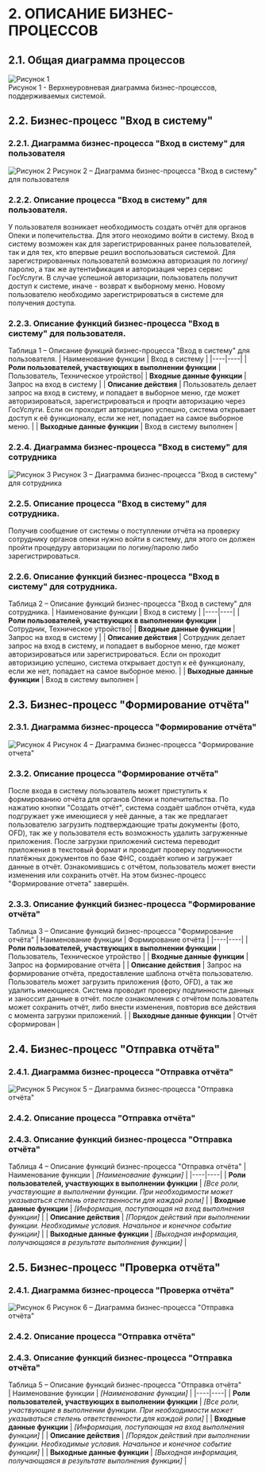 # 2.	ОПИСАНИЕ БИЗНЕС-ПРОЦЕССОВ
## 2.1.	Общая диаграмма процессов
![Рисунок 1](./images/BPMNtop.PNG)  
Рисунок 1 - Верхнеуровневая диаграмма бизнес-процессов, поддерживаемых системой.

## 2.2.	Бизнес-процесс "Вход в систему"
### 2.2.1. Диаграмма бизнес-процесса "Вход в систему" для пользователя
![Рисунок 2](./bpmn1.1.png)
Рисунок 2 – Диаграмма бизнес-процесса "Вход в систему" для пользователя

### 2.2.2.	Описание процесса "Вход в систему" для пользователя.
У пользователя возникает необходимость создать отчёт для органов Опеки и попечительства. Для этого неоходимо войти в систему. Вход в систему возможен как для зарегистрированных ранее пользователей, так и для тех, кто впервые решил воспользоваться системой. Для зарегистрированных пользователй возможна авторизация по логину/паролю, а так же аутентификация и авторизация через сервис ГосУслуги. В случае успешной авторизации, пользователь получит доступ к системе, иначе - возврат к выборному меню. Новому пользователю необходимо зарегистрироваться в системе для получения доступа.  

### 2.2.3.	Описание функций бизнес-процесса "Вход в систему" для пользователя.  
Таблица 1 – Описание функций бизнес-процесса "Вход в систему" для пользователя. 
| Наименование функции | Вход в систему |
|----|----|
| **Роли пользователей, участвующих в выполнении функции** | Пользователь, Техническое утройство|
| **Входные данные функции** | Запрос на вход в систему |
| **Описание действия** | Пользователь делает запрос на вход в систему, и попадает в выборное меню, где может авторизироваться, зарегистрироваться и проqти авторизацию через ГосУслуги. Если он проходит авторизицию успешно, система открывает доступ к её функционалу, если же нет, попадает на самое выборное меню. |
| **Выходные данные функции** | Вход в систему выполнен |

### 2.2.4. Диаграмма бизнес-процесса "Вход в систему" для сотрудника
![Рисунок 3](./bpmn1.2.png)
Рисунок 3 – Диаграмма бизнес-процесса "Вход в систему" для сотрудника

### 2.2.5.	Описание процесса "Вход в систему" для сотрудника.
Получив сообщение от системы о поступлении отчёта на проверку сотруднику органов опеки нужно войти в систему, для этого он должен пройти процедуру авторизации по логину/паролю либо зарегистрироваться.  

### 2.2.6.	Описание функций бизнес-процесса "Вход в систему" для сотрудника.
Таблица 2 – Описание функций бизнес-процесса "Вход в систему" для сотрудника. 
| Наименование функции | Вход в систему |
|----|----|
| **Роли пользователей, участвующих в выполнении функции** | Сотрудник, Техническое утройство|
| **Входные данные функции** | Запрос на вход в систему |
| **Описание действия** | Сотрудник делает запрос на вход в систему, и попадает в выборное меню, где может авторизироваться или зарегистрироваться. Если он проходит авторизицию успешно, система открывает доступ к её функционалу, если же нет, попадает на самое выборное меню. |
| **Выходные данные функции** | Вход в систему выполнен |  

## 2.3.	Бизнес-процесс "Формирование отчёта"
### 2.3.1. Диаграмма бизнес-процесса "Формирование отчёта"    
![Рисунок 4](./bpmn1.3.png)
Рисунок 4 – Диаграмма бизнес-процесса "Формирование отчета"

### 2.3.2.	Описание процесса "Формирование отчёта"
После входа в систему пользователь может приступить к формированию отчёта для органов Опеки и попечительства. По нажатию кнопки "Создать отчёт", система создаёт шаблон отчёта, куда подгружает уже имеющиеся у неё данные, а так же предлагает пользователю загрузить подтверждающие траты документы (фото, OFD), так же у пользователя есть возможность удалить загруженные приложения. После загрузки приложений система переводит приложения в текстовый формат и проводит проверку подлинности платёжных документов по базе ФНС, создаёт копию и загружает данные в отчёт. Ознакомившись с отчётом, пользователь может внести изменения или сохранить отчёт. На этом бизнес-процесс "Формирование отчета" завершён.  

### 2.3.3.	Описание функций бизнес-процесса "Формирование отчёта"
Таблица 3 – Описание функций бизнес-процесса "Формирование отчёта"
| Наименование функции | Формирование отчёта |
|----|----|
| **Роли пользователей, участвующих в выполнении функции** | Пользователь, Техническое утройство |
| **Входные данные функции** | Запрос на формирование отчёта |
| **Описание действия** | Запрос на формирование отчёта, предоставление шаблона отчёта пользователю. Пользователь может загрузить приложения (фото, OFD), а так же удалить имеющиеся. Система проводит проверку подлинности данных и заноссит данные в отчёт. после ознакомления с отчётом пользователь может сохранить отчёт, либо внести изменения, повторив все действия с момента загрузки приложений. |
| **Выходные данные функции** | Отчёт сформирован |


## 2.4.	Бизнес-процесс "Отправка отчёта"
### 2.4.1. Диаграмма бизнес-процесса "Отправка отчёта"    
![Рисунок 5](./images/SendReport.png)
Рисунок 5 – Диаграмма бизнес-процесса "Отправка отчёта"

### 2.4.2.	Описание процесса "Отправка отчёта" 

### 2.4.3.	Описание функций бизнес-процесса "Отправка отчёта"  
Таблица 4 – Описание функций бизнес-процесса "Отправка отчёта" 
| Наименование функции | *[Наименование функции]* |
|----|----|
| **Роли пользователей, участвующих в выполнении функции** | *[Все роли, участвующие в выполнении функции. При необходимости может указываться степень ответственности для каждой роли]* |
| **Входные данные функции** | *[Информация, поступающая на вход выполнения функции]* |
| **Описание действия** | *[Порядок действий при выполнении функции. Необходимые условия. Начальное и конечное событие функции]* |
| **Выходные данные функции** | *[Выходная информация, получающаяся в результате выполнения функции]* |

## 2.5.	Бизнес-процесс "Проверка отчёта"
### 2.4.1. Диаграмма бизнес-процесса "Проверка отчёта"    
![Рисунок 6](./images/ReportCheck1.PNG)
Рисунок 6 – Диаграмма бизнес-процесса "Отправка отчёта"

### 2.4.2.	Описание процесса "Отправка отчёта"  

### 2.4.3.	Описание функций бизнес-процесса "Отправка отчёта"  
Таблица 5 – Описание функций бизнес-процесса "Отправка отчёта"  
| Наименование функции | *[Наименование функции]* |
|----|----|
| **Роли пользователей, участвующих в выполнении функции** | *[Все роли, участвующие в выполнении функции. При необходимости может указываться степень ответственности для каждой роли]* |
| **Входные данные функции** | *[Информация, поступающая на вход выполнения функции]* |
| **Описание действия** | *[Порядок действий при выполнении функции. Необходимые условия. Начальное и конечное событие функции]* |
| **Выходные данные функции** | *[Выходная информация, получающаяся в результате выполнения функции]* |
